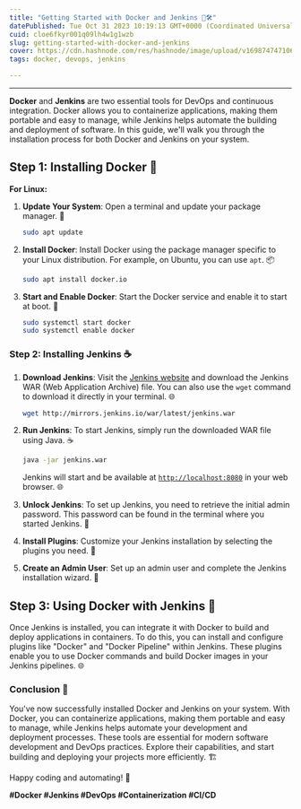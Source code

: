 ```yaml
---
title: "Getting Started with Docker and Jenkins 🐳🛠"
datePublished: Tue Oct 31 2023 10:19:13 GMT+0000 (Coordinated Universal Time)
cuid: cloe6fkyr001q09lh4w1g1wzb
slug: getting-started-with-docker-and-jenkins
cover: https://cdn.hashnode.com/res/hashnode/image/upload/v1698747471068/d0f418cb-36e9-4c96-9de1-25f6c10b7e29.png
tags: docker, devops, jenkins

---
```


---

**Docker** and **Jenkins** are two essential tools for DevOps and continuous integration. Docker allows you to containerize applications, making them portable and easy to manage, while Jenkins helps automate the building and deployment of software. In this guide, we'll walk you through the installation process for both Docker and Jenkins on your system.

## **Step 1: Installing Docker 🐋**

**For Linux:**

1. **Update Your System**: Open a terminal and update your package manager. 🔄
    
    ```bash
    sudo apt update
    ```
    
2. **Install Docker**: Install Docker using the package manager specific to your Linux distribution. For example, on Ubuntu, you can use `apt`. 📦
    
    ```bash
    sudo apt install docker.io
    ```
    
3. **Start and Enable Docker**: Start the Docker service and enable it to start at boot. 🚀
    
    ```bash
    sudo systemctl start docker
    sudo systemctl enable docker
    ```
    

### **Step 2: Installing Jenkins ☕**

1. **Download Jenkins**: Visit the [Jenkins website](https://www.jenkins.io/download/) and download the Jenkins WAR (Web Application Archive) file. You can also use the `wget` command to download it directly in your terminal. 🌐
    
    ```bash
    wget http://mirrors.jenkins.io/war/latest/jenkins.war
    ```
    
2. **Run Jenkins**: To start Jenkins, simply run the downloaded WAR file using Java. ☕
    
    ```bash
    java -jar jenkins.war
    ```
    
    Jenkins will start and be available at [`http://localhost:8080`](https://www.jenkins.io/download/) in your web browser. 🌐
    
3. **Unlock Jenkins**: To set up Jenkins, you need to retrieve the initial admin password. This password can be found in the terminal where you started Jenkins. 🔐
    
4. **Install Plugins**: Customize your Jenkins installation by selecting the plugins you need. 🧩
    
5. **Create an Admin User**: Set up an admin user and complete the Jenkins installation wizard. 👤
    

## **Step 3: Using Docker with Jenkins 🚢**

Once Jenkins is installed, you can integrate it with Docker to build and deploy applications in containers. To do this, you can install and configure plugins like "Docker" and "Docker Pipeline" within Jenkins. These plugins enable you to use Docker commands and build Docker images in your Jenkins pipelines. 🌐

### **Conclusion 🚀**

You've now successfully installed Docker and Jenkins on your system. With Docker, you can containerize applications, making them portable and easy to manage, while Jenkins helps automate your development and deployment processes. These tools are essential for modern software development and DevOps practices. Explore their capabilities, and start building and deploying your projects more efficiently. 🏗

Happy coding and automating! 🚀

**#Docker #Jenkins #DevOps #Containerization #CI/CD**